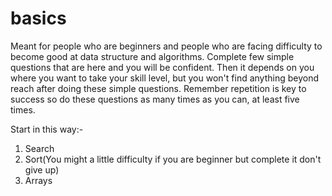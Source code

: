 # basics
Meant for people who are beginners and people who are facing difficulty to become good at data structure and algorithms.
Complete few simple questions that are here and you will be confident. Then it depends on you where you want to take your
skill level, but you won't find anything beyond reach after doing these simple questions. Remember repetition is key to 
success so do these questions as many times as you can, at least five times.

Start in this way:-
1. Search
2. Sort(You might a little difficulty if you are beginner but complete it don't give up)
3. Arrays
